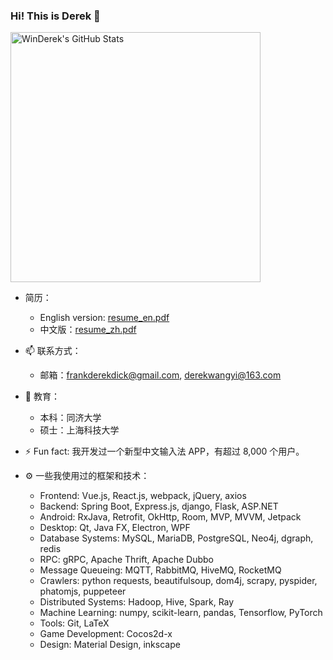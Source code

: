 ### Hi! This is Derek 👋

<img src="https://github-readme-stats.vercel.app/api?username=winderek&count_private=true&show_icons=true" width="400" alt="WinDerek's GitHub Stats" />

- 简历：
  - English version: [resume_en.pdf](resume_en.pdf)
  - 中文版：[resume_zh.pdf](resume_zh.pdf)

- 📫 联系方式：
  - 邮箱：frankderekdick@gmail.com, derekwangyi@163.com

- 🏫 教育：
  - 本科：同济大学
  - 硕士：上海科技大学

- ⚡ Fun fact: 我开发过一个新型中文输入法 APP，有超过 8,000 个用户。

- ⚙ 一些我使用过的框架和技术：
  - Frontend: Vue.js, React.js, webpack, jQuery, axios
  - Backend: Spring Boot, Express.js, django, Flask, ASP.NET
  - Android: RxJava, Retrofit, OkHttp, Room, MVP, MVVM, Jetpack
  - Desktop: Qt, Java FX, Electron, WPF
  - Database Systems: MySQL, MariaDB, PostgreSQL, Neo4j, dgraph, redis
  - RPC: gRPC, Apache Thrift, Apache Dubbo
  - Message Queueing: MQTT, RabbitMQ, HiveMQ, RocketMQ
  - Crawlers: python requests, beautifulsoup, dom4j, scrapy, pyspider, phatomjs, puppeteer
  - Distributed Systems: Hadoop, Hive, Spark, Ray
  - Machine Learning: numpy, scikit-learn, pandas, Tensorflow, PyTorch
  - Tools: Git, LaTeX
  - Game Development: Cocos2d-x
  - Design: Material Design, inkscape
